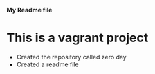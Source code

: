**My Readme file**
# This is a vagrant project
* Created the repository called zero day 
* Created a readme file
